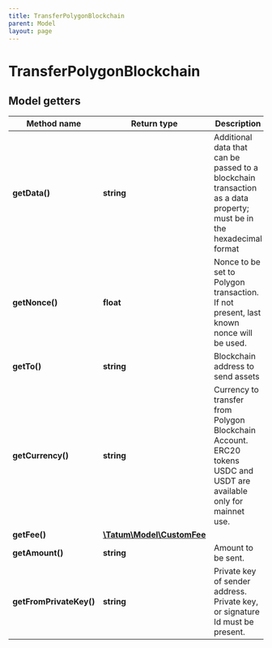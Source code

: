 ```yaml
---
title: TransferPolygonBlockchain
parent: Model
layout: page
---
```


# TransferPolygonBlockchain

## Model getters

Method name | Return type | Description | Notes
------------ | ------------- | ------------- | -------------
**getData()** | **string** | Additional data that can be passed to a blockchain transaction as a data property; must be in the hexadecimal format | ex.: `4d79206e6f746520746f2074686520726563697069656e74` [optional]
**getNonce()** | **float** | Nonce to be set to Polygon transaction. If not present, last known nonce will be used. | ex.: `null` [optional]
**getTo()** | **string** | Blockchain address to send assets | ex.: `0x687422eEA2cB73B5d3e242bA5456b782919AFc85`
**getCurrency()** | **string** | Currency to transfer from Polygon Blockchain Account. ERC20 tokens USDC and USDT are available only for mainnet use. | ex.: `MATIC`
**getFee()** | [**\Tatum\Model\CustomFee**](../CustomFee) |  | ex.: `null` [optional]
**getAmount()** | **string** | Amount to be sent. | ex.: `100000`
**getFromPrivateKey()** | **string** | Private key of sender address. Private key, or signature Id must be present. | ex.: `0x05e150c73f1920ec14caa1e0b6aa09940899678051a78542840c2668ce5080c2`


